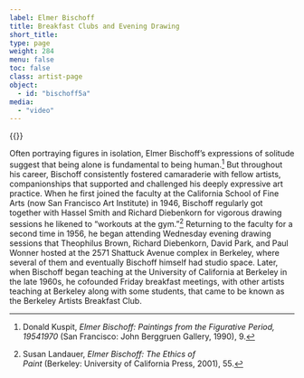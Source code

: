 ```yaml
---
label: Elmer Bischoff
title: Breakfast Clubs and Evening Drawing
short_title:
type: page
weight: 284
menu: false
toc: false
class: artist-page
object:
  - id: "bischoff5a"
media:
  - "video"
---
```

{{<q-figure id="bischoff5a">}}

Often portraying figures in isolation, Elmer Bischoff’s expressions of solitude suggest that being alone is fundamental to being human.[^1] But throughout his career, Bischoff consistently fostered camaraderie with fellow artists, companionships that supported and challenged his deeply expressive art practice. When he first joined the faculty at the California School of Fine Arts (now San Francisco Art Institute) in 1946, Bischoff regularly got together with Hassel Smith and Richard Diebenkorn for vigorous drawing sessions he likened to “workouts at the gym.”[^2] Returning to the faculty for a second time in 1956, he began attending Wednesday evening drawing sessions that Theophilus Brown, Richard Diebenkorn, David Park, and Paul Wonner hosted at the 2571 Shattuck Avenue complex in Berkeley, where several of them and eventually Bischoff himself had studio space. Later, when Bischoff began teaching at the University of California at Berkeley in the late 1960s, he cofounded Friday breakfast meetings, with other artists teaching at Berkeley along with some students, that came to be known as the Berkeley Artists Breakfast Club.

[^1]: Donald Kuspit, *Elmer Bischoff: Paintings from the Figurative Period, 1954­1970* (San Francisco: John Berggruen Gallery, 1990), 9.

[^2]: Susan Landauer, *Elmer Bischoff: The Ethics of Paint* (Berkeley: University of California Press, 2001), 55.
